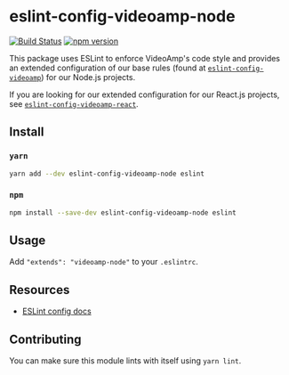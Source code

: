 # eslint-config-videoamp-node
[![Build Status](https://semaphoreci.com/api/v1/projects/e82eb6c6-567e-4118-8b9b-a3e8e954b497/1363803/badge.svg)](https://semaphoreci.com/videoamp/eslint-config-videoamp-node)
[![npm version](https://badge.fury.io/js/eslint-config-videoamp-node.svg)](https://badge.fury.io/js/eslint-config-videoamp-node)

This package uses ESLint to enforce VideoAmp's code style and provides an extended configuration of our base rules (found at [`eslint-config-videoamp`](https://github.com/VideoAmp/eslint-config-videoamp)) for our Node.js projects.

If you are looking for our extended configuration for our React.js projects, see [`eslint-config-videoamp-react`](https://github.com/VideoAmp/eslint-config-videoamp-react).

## Install
### `yarn`
```sh
yarn add --dev eslint-config-videoamp-node eslint
```
### `npm`
```sh
npm install --save-dev eslint-config-videoamp-node eslint
```

## Usage
Add `"extends": "videoamp-node"` to your `.eslintrc`.

## Resources
- [ESLint config docs](http://eslint.org/docs/user-guide/configuring#extending-configuration-files)
<!-- TODO: Add dependencies here -->

## Contributing
You can make sure this module lints with itself using `yarn lint`.
